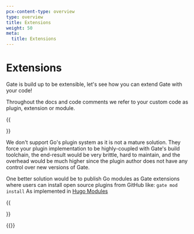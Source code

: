 ```yaml
---
pcx-content-type: overview
type: overview
title: Extensions
weight: 50
meta:
  title: Extensions
---
```


# Extensions

Gate is build up to be extensible, let's see how you can extend Gate with your code!

Throughout the docs and code comments we refer to your custom code as plugin, extension or module.

{{<Aside type="note" header="Note on Go's plugin system">}}

We don't support Go's plugin system as it is not a mature solution. They force your plugin implementation to be
highly-coupled with Gate's build toolchain, the end-result would be very brittle, hard to maintain, and the overhead
would be much higher since the plugin author does not have any control over new versions of Gate.

One better solution would be to publish Go modules as Gate extensions where users can install
open source plugins from GitHub like: `gate mod install`
As implemented in [Hugo Modules](https://gohugo.io/hugo-modules/use-modules/)

{{</Aside>}}

{{<directory-listing>}}

